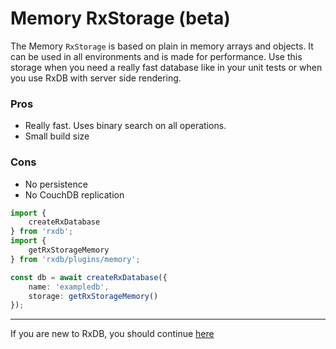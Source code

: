 # Memory RxStorage (beta)

The Memory `RxStorage` is based on plain in memory arrays and objects. It can be used in all environments and is made for performance.
Use this storage when you need a really fast database like in your unit tests or when you use RxDB with server side rendering.

### Pros

- Really fast. Uses binary search on all operations.
- Small build size

### Cons

- No persistence
- No CouchDB replication


```ts
import {
    createRxDatabase
} from 'rxdb';
import {
    getRxStorageMemory
} from 'rxdb/plugins/memory';

const db = await createRxDatabase({
    name: 'exampledb',
    storage: getRxStorageMemory()
});
```


--------------------------------------------------------------------------------

If you are new to RxDB, you should continue [here](./rx-storage-indexeddb.md)
